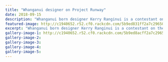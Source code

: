 ```yaml
---
title: "Whanganui designer on Project Runway"
date: 2018-09-15
description: "Whanganui born designer Kerry Ranginui is a contestant on the first series of Project Runway NZ..."
featured-image: http://c1940652.r52.cf0.rackcdn.com/5b9ed831ff2a7c2965000470/Kerry-Ranginui260--project-runway-chron-15-sept.jpg
excerpt: "Whanganui born designer Kerry Ranginui is a contestant on the first series of Project Runway NZ."
gallery-image-1: http://c1940652.r52.cf0.rackcdn.com/5b9ed8acff2a7c2965000472/Kerry-Ranginui-head-shot-only-from-Chron.jpg
gallery-image-2: 
gallery-image-3: 
gallery-image-4: 
gallery-image-5: 
---
```

